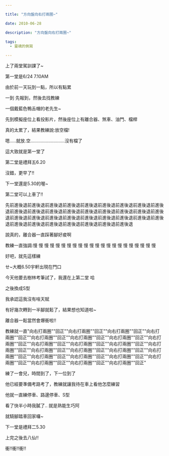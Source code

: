 ```yaml
---

title: "方向盤向右打兩圈~"

date: 2010-06-28

description: "方向盤向右打兩圈~"

tags:
  - 靈魂的側寫

---
```


上了兩堂駕訓課了~  

  

第一堂是6/24 7.10AM  

由於前一天玩到一點，所以有點累  

一到 先報到，然後去找教練  

一個戴藍色鴨舌帽的老先生~  

  

先到模擬座位上看投影片，然後座位上有離合器、煞車、油門、檔桿  

  

真的太累了，結果教練說:放空檔!  

  

嗯.....就放.空...........................沒有檔了  

這大致就是第一堂了  

  

第二堂是禮拜五6.20  

沒錯，更早了!!  

下一堂還是5.30的喔~  

  

第二堂可以上車了!!  

先前進後退前進後退前進後退前進後退前進後退前進後退前進後退前進後退前進後退前進後退前進後退前進後退前進後退前進後退前進後退前進後退前進後退前進後退前進後退前進後退前進後退前進後退前進後退前進後退前進後退前進後退前進後退前進後退前進後退前進後退前進後退前進後退前進後退前進後退  

  

說真的，離合器一直踩著腳好痠啊  

教練一直強調:慢 慢 慢 慢 慢 慢 慢 慢 慢 慢 慢 慢 慢 慢 慢 慢 慢 慢 慢 慢 慢 慢  

  

好吧，就先這樣練  

ㄝ~大概6.50宇軒出現在門口  

今天他要去樹林考筆試了，我還在上第二堂 哈  

  

之後換成S型  

我承認這我沒有啥天賦  

有好幾次轉到一半腳就鬆了，結果想也知道啦~  

離合器一鬆當然會爆衝啦!!  

  

教練就一直"向右打兩圈""回正""向右打兩圈""回正""向右打兩圈""回正""向右打兩圈""回正""向右打兩圈""回正""向右打兩圈""回正""向右打兩圈""回正""向右打兩圈""回正""向右打兩圈""回正""向右打兩圈""回正""向右打兩圈""回正""向右打兩圈""回正""向右打兩圈""回正""向右打兩圈""回正""向右打兩圈""回正""向右打兩圈""回正""向右打兩圈""回正""向右打兩圈""回正""向右打兩圈""回正""向右打兩圈""回正""向右打兩圈""回正""向右打兩圈""回正""向右打兩圈""回正"  

  

  

練了一會兒，時間到了，下一位到了  

他已經要準備考路考了，教練就讓我待在車上看他怎麼練習  

他就一直練停車、路邊停車、S型  

  

看了快半小時我膩了.. 就是熟能生巧阿  

  

就騎腳踏車回家囉~  

  

  

  

下一堂是禮拜二5.30  

上完之後去八仙!!  

衝!!衝!!衝!!  

  

